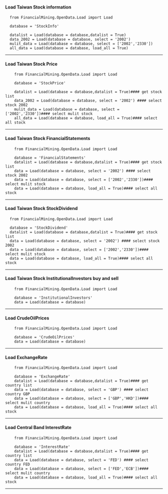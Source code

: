 
#### Load Taiwan Stock information
      from FinancialMining.OpenData.Load import Load

      database = 'StockInfo'

      datalist = Load(database = database,datalist = True)
      data_2002 = Load(database = database, select = '2002')
      mulit_data = Load(database = database, select = ['2002','2330'])
      all_data = Load(database = database, load_all = True)
-----------------------------------------------------------------
#### Load Taiwan Stock Price
        from FinancialMining.OpenData.Load import Load

        database = 'StockPrice'

        datalist = Load(database = database,datalist = True)#### get stock list
        data_2002 = Load(database = database, select = '2002') #### select stock 2002
        mulit_data = Load(database = database, select = ['2002','2330'])#### select mulit stock
        all_data = Load(database = database, load_all = True)#### select all stock
-----------------------------------------------------------------
#### Load Taiwan Stock FinancialStatements
        from FinancialMining.OpenData.Load import Load

        database = 'FinancialStatements'
        datalist = Load(database = database,datalist = True)#### get stock list
        data = Load(database = database, select = '2002') #### select stock 2002
        data = Load(database = database, select = ['2002','2330'])#### select mulit stock
        data = Load(database = database, load_all = True)#### select all stock
-----------------------------------------------------------------
#### Load Taiwan Stock StockDividend

      from FinancialMining.OpenData.Load import Load

      database = 'StockDividend'
      datalist = Load(database = database,datalist = True)#### get stock list
      data = Load(database = database, select = '2002') #### select stock 2002
      data = Load(database = database, select = ['2002','2330'])#### select mulit stock
      data = Load(database = database, load_all = True)#### select all stock
-----------------------------------------------------------------
#### Load Taiwan Stock InstitutionalInvestors buy and sell
        from FinancialMining.OpenData.Load import Load

        database = 'InstitutionalInvestors'
        data = Load(database = database) 
-----------------------------------------------------------------
#### Load CrudeOilPrices
        from FinancialMining.OpenData.Load import Load

        database = 'CrudeOilPrices'
        data = Load(database = database)
-----------------------------------------------------------------
#### Load ExchangeRate
        from FinancialMining.OpenData.Load import Load

        database = 'ExchangeRate'
        datalist = Load(database = database,datalist = True)#### get country list
        data = Load(database = database, select = 'GBP') #### select country GBP
        data = Load(database = database, select = ['GBP','HKD'])#### select mulit country
        data = Load(database = database, load_all = True)#### select all stock
-----------------------------------------------------------------
#### Load Central Band InterestRate
        from FinancialMining.OpenData.Load import Load

        database = 'InterestRate'
        datalist = Load(database = database,datalist = True)#### get country list
        data = Load(database = database, select = 'FED') #### select country FED
        data = Load(database = database, select = ['FED','ECB'])#### select mulit country
        data = Load(database = database, load_all = True)#### select all stock
-----------------------------------------------------------------


